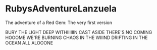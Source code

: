 # RubysAdventureLanzuela
The adventure of a Red Gem: The very first version

BURY THE LIGHT DEEP WITHIIIIIIN
CAST ASIDE THERE'S NO COMING HOOOME
WE'RE BURNING CHAOS IN THE WIIIND
DRIFTING IN THE OCEAN ALL ALOOONE
